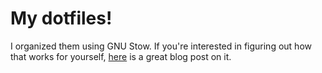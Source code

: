 # My dotfiles!
I organized them using GNU Stow. If you're interested in figuring out how that works for yourself, [here](https://brandon.invergo.net/news/2012-05-26-using-gnu-stow-to-manage-your-dotfiles.html) is a great blog post on it.
